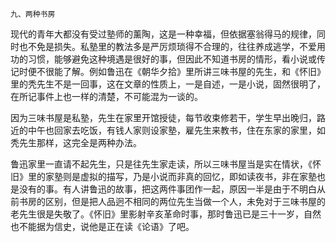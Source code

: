     九、两种书房 

   现代的青年大都没有受过塾师的薰陶，这是一种幸福，但依据塞翁得马的规律，同时也不免是损失。私塾里的教法多是严厉烦琐得不合理的，往往养成逃学，不爱用功的习惯，能够避免这种境遇是很好的事，但因此不知道书房的情形，看小说或传记时便不很能了解。例如鲁迅在《朝华夕拾》里所讲三味书屋的先生，和《怀旧》里的秃先生不是一回事，这在文章的性质上，一是自述，一是小说，固然很明了，在所记事件上也一样的清楚，不可能混为一谈的。

   因为三味书屋是私塾，先生在家里开馆授徒，每节收束修若干，学生早出晚归，路近的中午也回家去吃饭，有钱人家则设家塾，雇先生来教书，住在东家的家里，如秃先生那样，这完全是两种办法。

   鲁迅家里一直请不起先生，只是往先生家走读，所以三味书屋当是实在情状，《怀旧》里的家塾则是虚拟的描写，乃是小说而非真的回忆，即如读夜书，非在家塾也是没有的事。有人讲鲁迅的故事，把这两件事团作一起，原因一半是由于不明白从前书房的区别，但是把人品迥不相同的两位先生当做一个人，未免对于三味书屋的老先生很是失敬了。《怀旧》里影射辛亥革命时事，那时鲁迅已是三十一岁，自然也不能据为信史，说他是正在读《论语》了吧。

